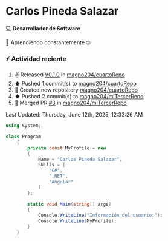 # Carlos Pineda Salazar

<!--
**magno204/magno204** is a ✨ _special_ ✨ repository because its `README.md` (this file) appears on your GitHub profile.

Here are some ideas to get you started:

- 🔭 I'm currently working on ...
- 🌱 I'm currently learning ...
- 👯 I'm looking to collaborate on ...
- 🤔 I'm looking for help with ...
- 💬 Ask me about ...
- 📫 How to reach me: ...
- 😄 Pronouns: ...
- ⚡ Fun fact: ...
-->
:computer: **Desarrollador de Software**

🌱 Aprendiendo constantemente 🤓

### :zap: Actividad reciente
<!--RECENT_ACTIVITY:start-->
1. ✌️ Released [V0.1.0](https://github.com/magno204/cuartoRepo/releases/tag/V0.1.0) in [magno204/cuartoRepo](https://github.com/magno204/cuartoRepo)<br>
2. ⬆️ Pushed 1 commit(s) to [magno204/cuartoRepo](https://github.com/magno204/cuartoRepo)<br>
3. 📔 Created new repository [magno204/cuartoRepo](https://github.com/magno204/cuartoRepo)<br>
4. ⬆️ Pushed 2 commit(s) to [magno204/miTercerRepo](https://github.com/magno204/miTercerRepo)<br>
5. 🎉 Merged PR [#3](https://github.com/magno204/miTercerRepo/pull/3) in [magno204/miTercerRepo](https://github.com/magno204/miTercerRepo)<br>
<!--RECENT_ACTIVITY:end-->
<!--RECENT_ACTIVITY:last_update-->
Last Updated: Thursday, June 12th, 2025, 12:33:26 AM
<!--RECENT_ACTIVITY:last_update_end-->

<!--START_SECTION:activity-->

<!--END_SECTION:activity-->


```csharp
using System;

class Program
    {
        private const MyProfile = new 
        {
            Name = "Carlos Pineda Salazar",
            Skills = [
                "C#",
                ".NET",
                "Angular"
            ]
        };

        static void Main(string[] args)
        {
            Console.WriteLine("Información del usuario:");
            Console.WriteLine(MyProfile);
        }
    }
```
